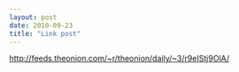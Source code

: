 ```yaml
---
layout: post
date: 2010-09-23
title: "Link post"
---
```

<http://feeds.theonion.com/~r/theonion/daily/~3/r9eIStj9OlA/>

<p> </p>